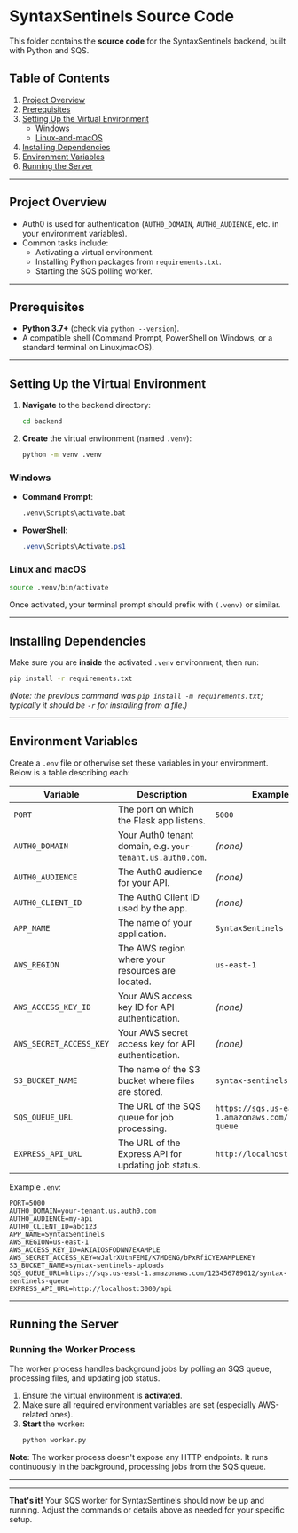 # SyntaxSentinels Source Code

This folder contains the **source code** for the SyntaxSentinels backend, built with Python and SQS.

## Table of Contents

1. [Project Overview](#project-overview)
2. [Prerequisites](#prerequisites)
3. [Setting Up the Virtual Environment](#setting-up-the-virtual-environment)
   - [Windows](#windows)
   - [Linux-and-macOS](#linux-and-macos)
4. [Installing Dependencies](#installing-dependencies)
5. [Environment Variables](#environment-variables)
6. [Running the Server](#running-the-server)

---

## Project Overview

- Auth0 is used for authentication (`AUTH0_DOMAIN`, `AUTH0_AUDIENCE`, etc. in your environment variables).
- Common tasks include:
  - Activating a virtual environment.
  - Installing Python packages from `requirements.txt`.
  - Starting the SQS polling worker.

---

## Prerequisites

- **Python 3.7+** (check via `python --version`).
- A compatible shell (Command Prompt, PowerShell on Windows, or a standard terminal on Linux/macOS).

---

## Setting Up the Virtual Environment

1. **Navigate** to the backend directory:

   ```bash
   cd backend
   ```

2. **Create** the virtual environment (named `.venv`):
   ```bash
   python -m venv .venv
   ```

### Windows

- **Command Prompt**:
  ```bash
  .venv\Scripts\activate.bat
  ```
- **PowerShell**:
  ```powershell
  .venv\Scripts\Activate.ps1
  ```

### Linux and macOS

```bash
source .venv/bin/activate
```

Once activated, your terminal prompt should prefix with `(.venv)` or similar.

---

## Installing Dependencies

Make sure you are **inside** the activated `.venv` environment, then run:

```bash
pip install -r requirements.txt
```

_(Note: the previous command was `pip install -m requirements.txt`; typically it should be `-r` for installing from a file.)_

---

## Environment Variables

Create a `.env` file or otherwise set these variables in your environment. Below is a table describing each:

| **Variable**            | **Description**                                                           | **Example/Default**                                         |
| ----------------------- | ------------------------------------------------------------------------- | ----------------------------------------------------------- |
| `PORT`                  | The port on which the Flask app listens.                                  | `5000`                                                      |
| `AUTH0_DOMAIN`          | Your Auth0 tenant domain, e.g. `your-tenant.us.auth0.com`.                | _(none)_                                                    |
| `AUTH0_AUDIENCE`        | The Auth0 audience for your API.                                          | _(none)_                                                    |
| `AUTH0_CLIENT_ID`       | The Auth0 Client ID used by the app.                                      | _(none)_                                                    |
| `APP_NAME`              | The name of your application.                                             | `SyntaxSentinels`                                           |
| `AWS_REGION`            | The AWS region where your resources are located.                          | `us-east-1`                                                 |
| `AWS_ACCESS_KEY_ID`     | Your AWS access key ID for API authentication.                            | _(none)_                                                    |
| `AWS_SECRET_ACCESS_KEY` | Your AWS secret access key for API authentication.                        | _(none)_                                                    |
| `S3_BUCKET_NAME`        | The name of the S3 bucket where files are stored.                         | `syntax-sentinels-uploads`                                  |
| `SQS_QUEUE_URL`         | The URL of the SQS queue for job processing.                              | `https://sqs.us-east-1.amazonaws.com/123456789012/my-queue` |
| `EXPRESS_API_URL`       | The URL of the Express API for updating job status.                       | `http://localhost:3000/api`                                 |

Example `.env`:

```
PORT=5000
AUTH0_DOMAIN=your-tenant.us.auth0.com
AUTH0_AUDIENCE=my-api
AUTH0_CLIENT_ID=abc123
APP_NAME=SyntaxSentinels
AWS_REGION=us-east-1
AWS_ACCESS_KEY_ID=AKIAIOSFODNN7EXAMPLE
AWS_SECRET_ACCESS_KEY=wJalrXUtnFEMI/K7MDENG/bPxRfiCYEXAMPLEKEY
S3_BUCKET_NAME=syntax-sentinels-uploads
SQS_QUEUE_URL=https://sqs.us-east-1.amazonaws.com/123456789012/syntax-sentinels-queue
EXPRESS_API_URL=http://localhost:3000/api
```

---

## Running the Server

### Running the Worker Process

The worker process handles background jobs by polling an SQS queue, processing files, and updating job status.

1. Ensure the virtual environment is **activated**.
2. Make sure all required environment variables are set (especially AWS-related ones).
3. **Start** the worker:
   ```bash
   python worker.py
   ```

**Note**: The worker process doesn't expose any HTTP endpoints. It runs continuously in the background, processing jobs from the SQS queue.

---

---

**That's it!** Your SQS worker for SyntaxSentinels should now be up and running. Adjust the commands or details above as needed for your specific setup.

